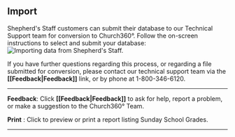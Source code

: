 ## Import

Shepherd's Staff customers can submit their database to our
Technical Support team for conversion to Church360°. Follow the
on-screen instructions to select and submit your database: ![Importing
data from Shepherd's
Staff.](images/Import.JPG "Importing data from Shepherd's Staff.")

If you have further questions regarding this process, or regarding a
file submitted for conversion, please contact our technical support team
via the **[[Feedback|Feedback]]** link, or by phone at 1-800-346-6120.

* * * * *

**Feedback**: Click **[[Feedback|Feedback]]** to ask for help, report a problem, or
make a suggestion to the Church360° Team.

**Print** : Click to preview or print a report listing Sunday School
Grades.

* * * * *
